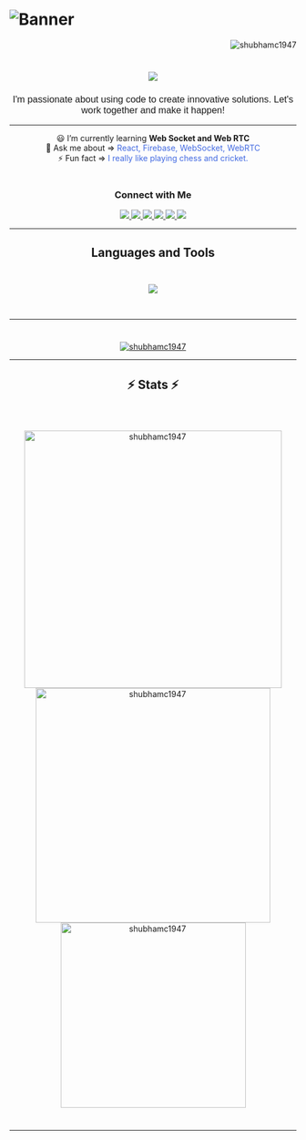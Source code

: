 
  <h1>
    <img
      src="https://i.pinimg.com/originals/45/2a/f3/452af39e8f2977f5b5b4e3d10c5475cb.gif"
      alt="Banner"
      class="banner"
  />
  </h1>

<p align="right">
  <img
    src="https://visitcount.itsvg.in/api?id=shubhamc1947&icon=0&color=0"
    alt="shubhamc1947"
  />
</p>

<h1 align="center">
  <img
    src="https://readme-typing-svg.herokuapp.com?font=Segoe+UI+Bold&size=35&duration=3000&pause=500&center=true&vCenter=true&random=false&width=500&height=70&lines=Hi+There!+%F0%9F%91%8B;I'm+Shubham"
  />
</h1>
<h3
  align="center"
  style="font-family: Arial, Helvetica, sans-serif; font-weight: 400"
>
  I'm passionate about using code to create innovative solutions. Let's work
  together and make it happen!
</h3>
<hr />

<div  align="center" style="font-weight: 400">
        😃 I’m currently learning <strong>Web Socket and Web RTC</strong><br>
        💬 Ask me about => <span style="color: royalblue;">React, Firebase, WebSocket, WebRTC</span><br>
        ⚡ Fun fact => <span style="color: royalblue;">I really like playing chess and cricket.</span>
    </div>
</div>

<h1> </h1>
<div align="center">
    <h3> Connect with Me </h3>
  <a href="mailto:shubhamchat224122@gmail.com">
   <img src="https://img.shields.io/badge/Gmail-D14836?style=for-the-badge&logo=gmail&logoColor=white" target="_blank"/>
 </a>
 <a href="https://www.linkedin.com/in/shubhamchat03/" target="_blank">
   <img src="https://img.shields.io/badge/LinkedIn-0077B5?style=for-the-badge&logo=linkedin&logoColor=white" target="_blank"/>
 </a>
 <a href="https://x.com/shubham_1947" target="_blank">
    <img src="https://img.shields.io/badge/Twitter-d5d5d5?style=for-the-badge&logo=x&logoColor=0A0209" target="_blank"/>
 </a> 
 <a href="https://dev.to/shubhamc1947" target="_blank">
    <img src="https://img.shields.io/badge/dev.to-d5d5d5?style=for-the-badge&logo=devdotto&logoColor=0A0209" target="_blank"/>
 </a>
 <a href="https://www.codechef.com/users/shubham_1947" target="_blank">
    <img src="https://img.shields.io/badge/-CodeChef-5B4638?style=for-the-badge&logo=CodeChef&logoColor=white" target="_blank"/>
 </a>
 <a href="https://www.leetcode.com/shubham_1947" target="_blank">
    <img src="https://img.shields.io/badge/-LeetCode-FFA116?style=for-the-badge&logo=LeetCode&logoColor=black" target="_blank"/>
 </a>
</div>
<hr />

<h2 align="center">
  Languages and Tools <br />
  <br />
</h2>

<p align="center">
  <a href="https://skillicons.dev">
    <img
      src="https://skillicons.dev/icons?i=c,cpp,java,html,css,bootstrap,js,php,mysql,cs,nodejs,react,matlab,eclipse,figma,git,github,netlify,vim,notion,arduino,linux,kali,ubuntu,bash,powershell,vscode,mongodb,mysql,tailwind,ts,devto,discord,express,figma,git,github,postman,redux,sass,visualstudio,vite,vscode,py,fastapi"
    />
  </a>
</p>

<br />
<hr /> 



<h1></h1>
<p align="center">
  <a href="https://github-profile-trophy.vercel.app/?username=shubhamc1947&theme=onedark&no-frame=false&no-bg=true&margin-w=4&row=2&column=-1">
    <img src="https://github-profile-trophy.vercel.app/?username=shubhamc1947&theme=onedark&no-frame=false&no-bg=true&margin-w=4&row=2&column=-1" alt="shubhamc1947" />
  </a>
</p>
<hr/>


<h2 align="center">⚡ Stats ⚡<br> <br/> </h2>
<br>
<div align=center>
  <img width=452  src="https://github-readme-streak-stats.herokuapp.com/?user=shubhamc1947&theme=dark&hide_border=false" alt="shubhamc1947" />

  <img width=412  src="https://github-readme-stats.vercel.app/api?username=shubhamc1947&theme=dark&hide_border=false&include_all_commits=false&count_private=false" alt="shubhamc1947" style="vertical-align: top;" />
<br>
<img width=325 align="center" src="https://github-readme-stats.vercel.app/api/top-langs/?username=shubhamc1947&theme=dark&hide_border=false&include_all_commits=false&count_private=false&layout=compact" alt="shubhamc1947" />
<h1></h1>
</div>
<hr/>
